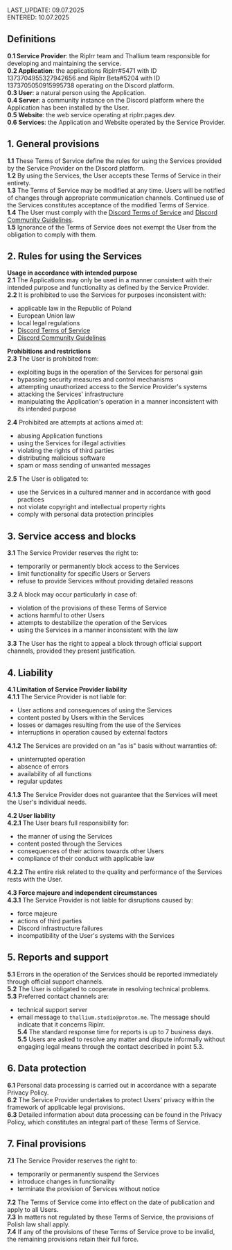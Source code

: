 LAST_UPDATE: 09.07.2025  
ENTERED: 10.07.2025 

## Definitions
**0.1 Service Provider**: the Riplrr team and Thallium team responsible for developing and maintaining the service.<br>
**0.2 Application**: the applications Riplrr#5471 with ID 1373704955327942656 and Riplrr Beta#5204 with ID 1373705050915995738 operating on the Discord platform.<br>
**0.3 User**: a natural person using the Application.<br>
**0.4 Server**: a community instance on the Discord platform where the Application has been installed by the User.<br>
**0.5 Website**: the web service operating at riplrr.pages.dev.<br>
**0.6 Services**: the Application and Website operated by the Service Provider.<br>

## 1. General provisions
**1.1** These Terms of Service define the rules for using the Services provided by the Service Provider on the Discord platform.<br>
**1.2** By using the Services, the User accepts these Terms of Service in their entirety.<br>
**1.3** The Terms of Service may be modified at any time. Users will be notified of changes through appropriate communication channels. Continued use of the Services constitutes acceptance of the modified Terms of Service.<br>
**1.4** The User must comply with the [Discord Terms of Service](https://discord.com/terms) and [Discord Community Guidelines](https://discord.com/guidelines).<br>
**1.5** Ignorance of the Terms of Service does not exempt the User from the obligation to comply with them.<br>

## 2. Rules for using the Services
**Usage in accordance with intended purpose**<br>
**2.1** The Applications may only be used in a manner consistent with their intended purpose and functionality as defined by the Service Provider.<br>
**2.2** It is prohibited to use the Services for purposes inconsistent with:<br>
- applicable law in the Republic of Poland<br>
- European Union law<br>
- local legal regulations<br>
- [Discord Terms of Service](https://discord.com/terms)<br>
- [Discord Community Guidelines](https://discord.com/guidelines)<br>

**Prohibitions and restrictions**<br>
**2.3** The User is prohibited from:<br>
- exploiting bugs in the operation of the Services for personal gain<br>
- bypassing security measures and control mechanisms<br>
- attempting unauthorized access to the Service Provider's systems<br>
- attacking the Services' infrastructure<br>
- manipulating the Application's operation in a manner inconsistent with its intended purpose<br>

**2.4** Prohibited are attempts at actions aimed at:<br>
- abusing Application functions<br>
- using the Services for illegal activities<br>
- violating the rights of third parties<br>
- distributing malicious software<br>
- spam or mass sending of unwanted messages<br>

**2.5** The User is obligated to:<br>
- use the Services in a cultured manner and in accordance with good practices<br>
- not violate copyright and intellectual property rights<br>
- comply with personal data protection principles<br>

## 3. Service access and blocks
**3.1** The Service Provider reserves the right to:<br>
- temporarily or permanently block access to the Services<br>
- limit functionality for specific Users or Servers<br>
- refuse to provide Services without providing detailed reasons<br>

**3.2** A block may occur particularly in case of:<br>
- violation of the provisions of these Terms of Service<br>
- actions harmful to other Users<br>
- attempts to destabilize the operation of the Services<br>
- using the Services in a manner inconsistent with the law<br>

**3.3** The User has the right to appeal a block through official support channels, provided they present justification.<br>

## 4. Liability
**4.1 Limitation of Service Provider liability**<br>
**4.1.1** The Service Provider is not liable for:<br>
- User actions and consequences of using the Services<br>
- content posted by Users within the Services<br>
- losses or damages resulting from the use of the Services<br>
- interruptions in operation caused by external factors<br>

**4.1.2** The Services are provided on an "as is" basis without warranties of:<br>
- uninterrupted operation<br>
- absence of errors<br>
- availability of all functions<br>
- regular updates<br>

**4.1.3** The Service Provider does not guarantee that the Services will meet the User's individual needs.<br>

**4.2 User liability**<br>
**4.2.1** The User bears full responsibility for:<br>
- the manner of using the Services<br>
- content posted through the Services<br>
- consequences of their actions towards other Users<br>
- compliance of their conduct with applicable law<br>

**4.2.2** The entire risk related to the quality and performance of the Services rests with the User.<br>

**4.3 Force majeure and independent circumstances**<br>
**4.3.1** The Service Provider is not liable for disruptions caused by:<br>
- force majeure<br>
- actions of third parties<br>
- Discord infrastructure failures<br>
- incompatibility of the User's systems with the Services<br>

## 5. Reports and support
**5.1** Errors in the operation of the Services should be reported immediately through official support channels.<br>
**5.2** The User is obligated to cooperate in resolving technical problems.<br>
**5.3** Preferred contact channels are:<br>
- technical support server<br>
- email message to `thallium.studio@proton.me`. The message should indicate that it concerns Riplrr.<br>
**5.4** The standard response time for reports is up to 7 business days.<br>
**5.5** Users are asked to resolve any matter and dispute informally without engaging legal means through the contact described in point 5.3.<br>

## 6. Data protection
**6.1** Personal data processing is carried out in accordance with a separate Privacy Policy.<br>
**6.2** The Service Provider undertakes to protect Users' privacy within the framework of applicable legal provisions.<br>
**6.3** Detailed information about data processing can be found in the Privacy Policy, which constitutes an integral part of these Terms of Service.<br>

## 7. Final provisions
**7.1** The Service Provider reserves the right to:<br>
- temporarily or permanently suspend the Services<br>
- introduce changes in functionality<br>
- terminate the provision of Services without notice<br>

**7.2** The Terms of Service come into effect on the date of publication and apply to all Users.<br>
**7.3** In matters not regulated by these Terms of Service, the provisions of Polish law shall apply.<br>
**7.4** If any of the provisions of these Terms of Service prove to be invalid, the remaining provisions retain their full force.
